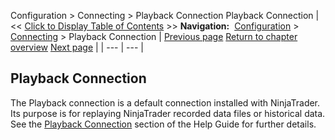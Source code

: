 ﻿
Configuration \> Connecting \> Playback Connection
Playback Connection
| \<\< [Click to Display Table of Contents](playback_connecting_connection.md) \>\> **Navigation:**     [Configuration](configuration-1.md) \> [Connecting](connecting-1.md) \> Playback Connection | [Previous page](trading-mode-1.md) [Return to chapter overview](connecting-1.md) [Next page](multi-provider-connections-1.md) |
| --- | --- |
## Playback Connection
The Playback connection is a default connection installed with NinjaTrader. Its purpose is for replaying NinjaTrader recorded data files or historical data. See the [Playback Connection](playback_connection-1.md) section of the Help Guide for further details.
